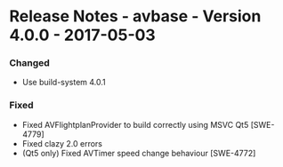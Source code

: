 Release Notes - avbase - Version 4.0.0 - 2017-05-03
===================================================

### Changed

* Use build-system 4.0.1

### Fixed

* Fixed AVFlightplanProvider to build correctly using MSVC Qt5 [SWE-4779]
* Fixed clazy 2.0 errors
* (Qt5 only) Fixed AVTimer speed change behaviour [SWE-4772]
